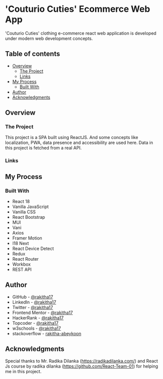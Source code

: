 # 'Couturio Cuties' Ecommerce Web App

'Couturio Cuties' clothing e-commerce react web application is developed under modern web development concepts.

## Table of contents

- [Overview](#overview)
  - [The Project](#the-project)
  - [Links](#links)
- [My Process](#my-process)
  - [Built With](#built-with)
- [Author](#author)
- [Acknowledgments](#acknowledgments)

## Overview

### The Project

This project is a SPA built using ReactJS. And some concepts like localization, PWA, data presence and accessibility are used here. Data in this project is fetched from a real API.

### Links

## My Process

### Built With

- React 18
- Vanilla JavaScript
- Vanilla CSS
- React Bootstrap
- MUI
- Vani
- Axios
- Framer Motion
- I18 Next
- React Device Detect
- Redux
- React Router
- Workbox
- REST API

## Author

+ GitHub - [@rakitha17](https://github.com/rakitha17)
+ LinkedIn - [@rakitha17](https://www.linkedin.com/in/rakitha17/)
+ Twitter - [@rakitha17](https://twitter.com/rakitha17)
+ Frontend Mentor - [@rakitha17](https://www.frontendmentor.io/profile/rakitha17)
+ HackerRank - [@rakitha17](https://www.hackerrank.com/rakitha17)
+ Topcoder - [@rakitha17](https://profiles.topcoder.com/rakitha17)
+ w3schools - [@rakitha17](https://www.w3profile.com/rakitha17)
+ stackoverflow - [rakitha-abeykoon](https://stackoverflow.com/users/21536253/rakitha-abeykoon?tab=profile)

## Acknowledgments

Special thanks to Mr. Radika Dilanka (https://radikadilanka.com/) and React Js course by radika dilanka (https://github.com/React-Team-01) for helping me in this project.